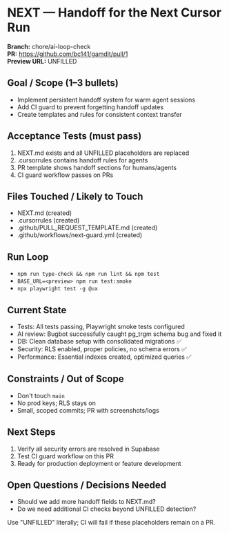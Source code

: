 # NEXT — Handoff for the Next Cursor Run

**Branch:** chore/ai-loop-check  
**PR:** https://github.com/bc141/gamdit/pull/1  
**Preview URL:** UNFILLED

## Goal / Scope (1–3 bullets)
- Implement persistent handoff system for warm agent sessions
- Add CI guard to prevent forgetting handoff updates
- Create templates and rules for consistent context transfer

## Acceptance Tests (must pass)
1) NEXT.md exists and all UNFILLED placeholders are replaced
2) .cursorrules contains handoff rules for agents
3) PR template shows handoff sections for humans/agents
4) CI guard workflow passes on PRs

## Files Touched / Likely to Touch
- NEXT.md (created)
- .cursorrules (created)
- .github/PULL_REQUEST_TEMPLATE.md (created)
- .github/workflows/next-guard.yml (created)

## Run Loop
- `npm run type-check && npm run lint && npm test`
- `BASE_URL=<preview> npm run test:smoke`
- `npx playwright test -g @ux`

## Current State
- Tests: All tests passing, Playwright smoke tests configured
- AI review: Bugbot successfully caught pg_trgm schema bug and fixed it
- DB: Clean database setup with consolidated migrations ✅
- Security: RLS enabled, proper policies, no schema errors ✅
- Performance: Essential indexes created, optimized queries ✅

## Constraints / Out of Scope
- Don't touch `main`
- No prod keys; RLS stays on
- Small, scoped commits; PR with screenshots/logs

## Next Steps
1) Verify all security errors are resolved in Supabase
2) Test CI guard workflow on this PR
3) Ready for production deployment or feature development

## Open Questions / Decisions Needed
- Should we add more handoff fields to NEXT.md?
- Do we need additional CI checks beyond UNFILLED detection?

Use "UNFILLED" literally; CI will fail if these placeholders remain on a PR.
